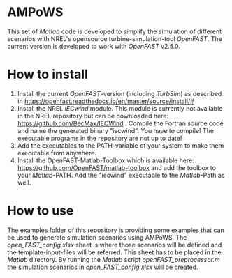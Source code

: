 # AMPoWS

This set of _Matlab_ code is developed to simplify the simulation of different scenarios with NREL's opensource turbine-simulation-tool _OpenFAST_. The current version is developed to work with _OpenFAST_ v2.5.0.



# How to install
1. Install the current _OpenFAST_-version (including _TurbSim_) as described in  https://openfast.readthedocs.io/en/master/source/install/#
1. Install the NREL _IECwind_ module. This module is currently not available in the NREL repository but can be downloaded here: https://github.com/BecMax/IECWind . Compile the Fortran source code and name the generated binary "iecwind". You have to compile! The executable programs in the repository are not up to date!
1. Add the executables to the PATH-variable of your system to make them executable from anywhere.
1. Install the OpenFAST-Matlab-Toolbox which is available here: https://github.com/OpenFAST/matlab-toolbox and add the toolbox to your _Matlab_-PATH. Add the "iecwind" executable to the _Matlab_-Path as well.


# How to use

The examples folder of this repository is providing some examples that can be used to generate simulation scenarios using AMPoWS. The _open_FAST_config.xlsx_ sheet is where those scenarios will be defined and the template-input-files will be referred. This sheet has to be placed in the _Matlab_ directory. By running the _Matlab_ script _openFAST_preprocessor.m_ the simulation scenarios in  _open_FAST_config.xlsx_ will be created.

